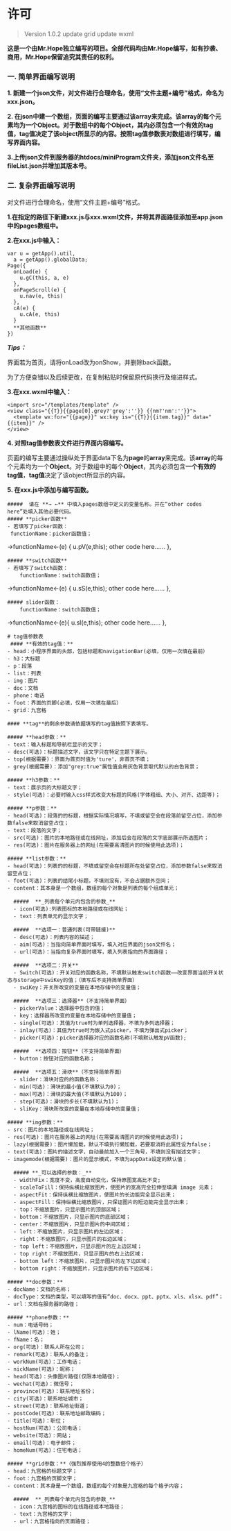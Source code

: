 # 许可
> Version 1.0.2 update grid update wxml

 **这是一个由Mr.Hope独立编写的项目。全部代码均由Mr.Hope编写，如有抄袭、商用，Mr.Hope保留追究其责任的权利。** 
### 一. 简单界面编写说明

**1. 新建一个json文件，对文件进行合理命名，使用“文件主题+编号”格式，命名为xxx.json。**

**2. 在json中建一个数组，页面的编写主要通过该array来完成。该array的每个元素均为一个Object。对于数组中的每个Object，其内必须包含一个有效的tag值，tag值决定了该object所显示的内容。按照tag值参数表对数组进行填写，编写界面内容。**

**3.上传json文件到服务器的htdocs/miniProgram文件夹，添加json文件名至fileList.json并增加其版本号。**

### 二. 复杂界面编写说明

 对文件进行合理命名，使用“文件主题+编号”格式。

 **1.在指定的路径下新建xxx.js与xxx.wxml文件，并将其界面路径添加至app.json中的pages数组中。**

 **2.在xxx.js中输入：** 
```
var u = getApp().util,
  a = getApp().globalData;
Page({
  onLoad(e) {
    u.gC(this, a, e)
  },
  onPageScroll(e) {
    u.nav(e, this)
  },
  cA(e) {
    u.cA(e, this)
  }
  **其他函数**
})
```
 _**Tips：**_ 

界面若为首页，请将onLoad改为onShow，并删除back函数。

为了方便查错以及后续更改，在复制粘贴时保留原代码换行及缩进样式。


 **3.在xxx.wxml中输入：** 
```
<import src="/templates/template" />
<view class="{{T}}{{page[0].grey?'grey':''}} {{nm?'nm':''}}">
  <template wx:for="{{page}}" wx:key is="{{T}}{{item.tag}}" data="{{item}}" />
</view>
```
**4. 对照tag值参数表文件进行界面内容编写。**

页面的编写主要通过操纵处于界面data下名为**page**的**array**来完成。该**array**的每个元素均为一个**Object**。对于数组中的每个**Object**，其内必须包含**一个有效的tag值**，**tag值**决定了该object所显示的内容。
 
**5. 在xxx.js中添加与编写函数。**
```
#####  请在 **→ ←** 中填入pages数组中定义的变量名称。并在“other codes here”处填入其他必要代码。
##### **picker函数**
- 若填写了picker函数：
 functionName：picker函数值；
```
→functionName←(e) {
    u.pV(e,this);
    other code here......
  },
```
##### **switch函数**
- 若填写了switch函数：
    functionName：switch函数值；
```
→functionName←(e) {
    u.sS(e,this);
    other code here......
  },
```
##### slider函数：
    functionName：switch函数值；
```
  →functionName←(e){
    u.sl(e,this);
    other code here......
  },
```
# tag值参数表
 #### **有效的tag值：** 
- head：小程序界面的头部，包括标题和navigationBar(必填，仅用一次填在最前）
- h3：大标题
- p：段落
- list：列表
- img：图片
- doc：文档
- phone：电话
- foot：界面的页脚(必填，仅用一次填在最后）
- grid：九宫格

#### **tag**的剩余参数请依据填写的tag值按照下表填写。

##### **head参数：**
- text：输入标题和导航栏显示的文字；
- desc(可选)：标题描述文字，该文字只在特定主题下展示。
- top(根据需要)：界面为首页时值为'ture'，非首页不填；
- grey(根据需要)：添加"grey:true"属性值会用灰色背景取代默认的白色背景；

##### **h3参数：**
- text：展示页的大标题文字；
- style(可选)：必要时输入css样式改变大标题的风格(字体粗细、大小、对齐、边距等)；

##### **p参数：**
- head(可选)：段落的的标题，根据实际情况填写，不填或留空会在段落前留空占位，添加参数false来取消留空占位；
- text：段落的文字；
- src(可选)：图片的本地路径或在线网址，添加后会在段落的文字底部展示所选图片；
- res(可选)：图片在服务器上的网址(在需要高清图片的时候使用此选项)；

##### **list参数：**
- head(可选)：列表的的标题，不填或留空会在标题所在处留空占位，添加参数false来取消留空占位；
- foot(可选)：列表的结尾小标题，不填则没有，不会占据额外空间；
- content：其本身是一个数组，数组的每个对象是列表的每个组成单元；

  #####  **_列表每个单元内包含的参数_** 
  - icon(可选):列表图标的本地路径或在线网址；
  - text：列表单元的显示文字；

  #####  **选项一：普通列表(可带链接)**
  - desc(可选)：列表内容的描述；
  - aim(可选)：当指向简单界面时填写，填入对应界面的json文件名；
  - url(可选)：当指向复杂界面时填写，填入列表指向的界面路径；

  #####  **选项二：开关**
  - Switch(可选)：开关对应的函数名称，不填默认触发switch函数——改变界面当前开关状态与storage中swiKey的值；（填写后不支持简单界面）
  - swiKey：开关所改变的变量在本地存储中的变量值；

  #####  **选项三：选择器**（不支持简单界面）
  - pickerValue：选择器中包含的值；
  - key：选择器所改变的变量在本地存储中的变量值；
  - single(可选)：其值为true时为单列选择器，不填为多列选择器；
  - inlay(可选)：其值为true时为嵌入式picker，不填为弹出式picker；
  - picker(可选)：picker选择器对应的函数名称(不填默认触发pV函数);

  #####  **选项四：按钮**（不支持简单界面）
  - button：按钮对应的函数名称；

  #####  **选项五：滑块**（不支持简单界面）
  - slider：滑块对应的的函数名称；
  - min(可选)：滑块的最小值(不填默认为0)；
  - max(可选)：滑块的最大值(不填默认为100)；
  - step(可选)：滑块的步长(不填默认为1)；
  - sliKey：滑块所改变的变量在本地存储中的变量值；

##### **img参数：**
- src：图片的本地路径或在线网址；
- res(可选)：图片在服务器上的网址(在需要高清图片的时候使用此选项)；
- lazy(根据需要)：图片懒加载，默认不填执行懒加载，若要取消将此属性设为false；
- text(可选)：图片的描述文字，自动最前加入一个三角号，不填则没有描述文字；
- imagemode(根据需要)：图片的显示模式，不填为appData设定的默认值；

  ##### **_可以选择的参数：_** 
  - widthFix：宽度不变，高度自动变化，保持原图宽高比不变;
  - scaleToFill：保持纵横比缩放图片，使图片的宽高完全拉伸至填满 image 元素；
  - aspectFit：保持纵横比缩放图片，使图片的长边能完全显示出来；
  - aspectFill：保持纵横比缩放图片，只保证图片的短边能完全显示出来；
  - top：不缩放图片，只显示图片的顶部区域；
  - bottom：不缩放图片，只显示图片的底部区域；
  - center：不缩放图片，只显示图片的中间区域；
  - left：不缩放图片，只显示图片的左边区域；
  - right：不缩放图片，只显示图片的右边区域；
  - top left：不缩放图片，只显示图片的左上边区域；
  - top right：不缩放图片，只显示图片的右上边区域；
  - bottom left：不缩放图片，只显示图片的左下边区域；
  - bottom right：不缩放图片，只显示图片的右下边区域；

##### **doc参数：**
- docName：文档的名称；
- docType：文档的类型，可以填写的值有“doc、docx、ppt、pptx、xls、xlsx、pdf”；
- url：文档在服务器的路径；

##### **phone参数：**
- num：电话号码；
- lName(可选)：姓；
- fName：名；
- org(可选)：联系人所在公司；
- remark(可选)：联系人的备注；
- workNum(可选)：工作电话；
- nickName(可选)：昵称；
- head(可选)：头像图片路径(仅限本地路径)；
- wechat(可选)：微信号；
- province(可选)：联系地址省份；
- city(可选)：联系地址城市；
- street(可选)：联系地址街道；
- postCode(可选)：联系地址邮政编码；
- title(可选)：职位；
- hostNum(可选)：公司电话；
- website(可选)：网站；
- email(可选)：电子邮件；
- homeNum(可选)：住宅电话；

##### **grid参数：**（强烈推荐使用4的整数倍个格子）
- head：九宫格的标题文字；
- foot：九宫格的页脚文字；
- content：其本身是一个数组，数组的每个对象是九宫格的每个格子内容；

  #####  **_列表每个单元内包含的参数_** 
  - icon：九宫格的图标的在线路径或本地路径；
  - text：九宫格的文字；
  - url：九宫格指向的页面路径；